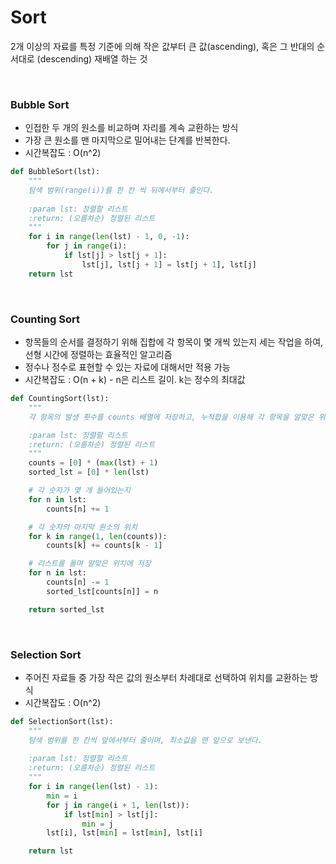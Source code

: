 # Sort

2개 이상의 자료를 특정 기준에 의해 작은 값부터 큰 값(ascending), 혹은 그 반대의 순서대로 (descending) 재배열 하는 것

<br>

### Bubble Sort

* 인접한 두 개의 원소를 비교하며 자리를 계속 교환하는 방식
* 가장 큰 원소를 맨 마지막으로 밀어내는 단계를 반복한다.
* 시간복잡도 : O(n^2)

```python
def BubbleSort(lst):
    """
    탐색 범위(range(i))를 한 칸 씩 뒤에서부터 줄인다.
    
    :param lst: 정렬할 리스트
    :return: (오름차순) 정렬된 리스트
    """
    for i in range(len(lst) - 1, 0, -1):
        for j in range(i):
            if lst[j] > lst[j + 1]:
                lst[j], lst[j + 1] = lst[j + 1], lst[j]
    return lst
```

<br>

### Counting Sort

* 항목들의 순서를 결정하기 위해 집합에 각 항목이 몇 개씩 있는지 세는 작업을 하여, 선형 시간에 정렬하는 효율적인 알고리즘
* 정수나 정수로 표현할 수 있는 자료에 대해서만 적용 가능
* 시간복잡도 : O(n + k) - n은 리스트 길이. k는 정수의 최대값

```python
def CountingSort(lst):
    """
    각 항목의 발생 횟수를 counts 배열에 저장하고, 누적합을 이용해 각 항목을 알맞은 위치에 저장한다.

    :param lst: 정렬할 리스트
    :return: (오름차순) 정렬된 리스트
    """
    counts = [0] * (max(lst) + 1)
    sorted_lst = [0] * len(lst)

    # 각 숫자가 몇 개 들어있는지
    for n in lst:
        counts[n] += 1

    # 각 숫자의 마지막 원소의 위치
    for k in range(1, len(counts)):
        counts[k] += counts[k - 1]

    # 리스트를 돌며 알맞은 위치에 저장
    for n in lst:
        counts[n] -= 1
        sorted_lst[counts[n]] = n

    return sorted_lst
```

<br>

### Selection Sort

* 주어진 자료들 중 가장 작은 값의 원소부터 차례대로 선택하여 위치를 교환하는 방식
* 시간복잡도 : O(n^2)

```python
def SelectionSort(lst):
    """
    탐색 범위를 한 칸씩 앞에서부터 줄이며, 최소값을 맨 앞으로 보낸다.
    
    :param lst: 정렬할 리스트
    :return: (오름차순) 정렬된 리스트
    """
    for i in range(len(lst) - 1):
        min = i
        for j in range(i + 1, len(lst)):
            if lst[min] > lst[j]:
                min = j
        lst[i], lst[min] = lst[min], lst[i]

    return lst
```

<br>


